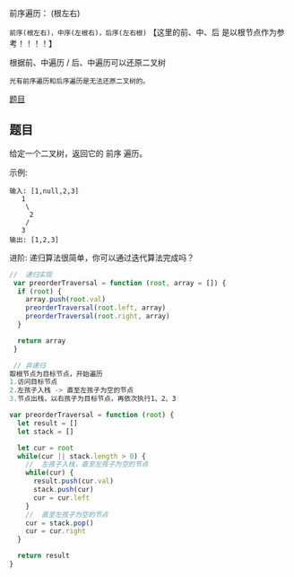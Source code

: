 前序遍历： (根左右)

`前序(根左右)，中序(左根右)，后序(左右根)`
【这里的前、中、后 是以根节点作为参考！！！！】

根据前、中遍历 / 后、中遍历可以还原二叉树

`光有前序遍历和后序遍历是无法还原二叉树的。`

[题目](https://leetcode.cn/problems/binary-tree-preorder-traversal/description/)


## 题目

给定一个二叉树，返回它的 前序 遍历。

示例:
```
输入: [1,null,2,3]
   1
    \
     2
    /
   3
输出: [1,2,3]
```
进阶: 递归算法很简单，你可以通过迭代算法完成吗？

```js
//  递归实现
 var preorderTraversal = function (root, array = []) {
  if (root) {
    array.push(root.val)
    preorderTraversal(root.left, array)
    preorderTraversal(root.right, array)
  }

  return array
 }

 // 非递归
取根节点为目标节点，开始遍历
1.访问目标节点
2.左孩子入栈 -> 直至左孩子为空的节点
3.节点出栈，以右孩子为目标节点，再依次执行1、2、3

var preorderTraversal = function (root) {
  let result = []
  let stack = []

  let cur = root 
  while(cur || stack.length > 0) {
    //  左孩子入栈，直至左孩子为空的节点
    while(cur) {
      result.push(cur.val)
      stack.push(cur)
      cur = cur.left
    }
    //  直至左孩子为空的节点
    cur = stack.pop()
    cur = cur.right
  }

  return result
}

```